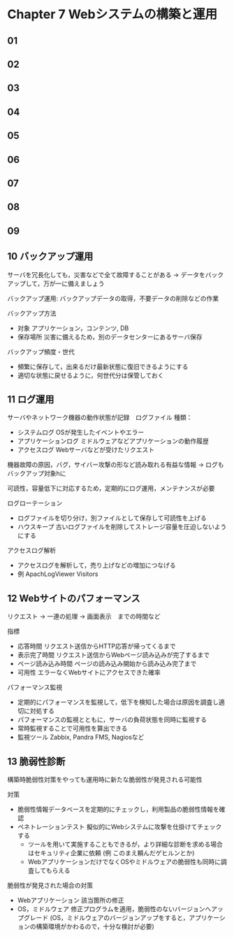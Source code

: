 # Chapter 7 Webシステムの構築と運用

## 01

## 02

## 03

## 04

## 05

## 06

## 07

## 08

## 09

## 10 バックアップ運用
サーバを冗長化しても，災害などで全て故障することがある
-> データをバックアップして，万が一に備えましょう

バックアップ運用: バックアップデータの取得，不要データの削除などの作業

バックアップ方法
- 対象 アプリケーション，コンテンツ, DB
- 保存場所 災害に備えるため，別のデータセンターにあるサーバ保存

バックアップ頻度・世代
- 頻繁に保存して，出来るだけ最新状態に復旧できるようにする
- 適切な状態に戻せるように，何世代分は保管しておく

## 11 ログ運用

サーバやネットワーク機器の動作状態が記録　ログファイル
種類：
- システムログ OSが発生したイベントやエラー
- アプリケーションログ ミドルウェアなどアプリケーションの動作履歴
- アクセスログ Webサーバなどが受けたリクエスト

機器故障の原因，バグ，サイバー攻撃の形など読み取れる有益な情報 -> ログもバックアップ対象hに

可読性，容量低下に対応するため，定期的にログ運用，メンテナンスが必要

ログローテーション
- ログファイルを切り分け，別ファイルとして保存して可読性を上げる
- ハウスキープ 古いログファイルを削除してストレージ容量を圧迫しないようにする

アクセスログ解析
- アクセスログを解析して，売り上げなどの増加につなげる
- 例 ApachLogViewer Visitors

## 12 Webサイトのパフォーマンス

リクエスト -> 一連の処理 -> 画面表示　までの時間など

指標
- 応答時間 リクエスト送信からHTTP応答が帰ってくるまで
- 表示完了時間 リクエスト送信からWebページ読み込みが完了するまで
- ページ読み込み時間 ページの読み込み開始から読み込み完了まで
- 可用性 エラーなくWebサイトにアクセスできた確率

パフォーマンス監視
- 定期的にパフォーマンスを監視して，低下を検知した場合は原因を調査し適切に対処する
- パフォーマンスの監視とともに，サーバの負荷状態を同時に監視する
- 常時監視することで可用性を算出できる
- 監視ツール Zabbix, Pandra FMS, Nagiosなど

## 13 脆弱性診断

構築時脆弱性対策をやっても運用時に新たな脆弱性が発見される可能性

対策
- 脆弱性情報データベースを定期的にチェックし，利用製品の脆弱性情報を確認
- ペネトレーションテスト 擬似的にWebシステムに攻撃を仕掛けてチェックする
    - ツールを用いて実施することもできるが，より詳細な診断を求める場合はセキュリティ企業に依頼 (例 このまえ頼んだゲヒルンとか)
    - WebアプリケーションだけでなくOSやミドルウェアの脆弱性も同時に調査してもらえる

脆弱性が発見された場合の対策
- Webアプリケーション 該当箇所の修正
- OS，ミドルウェア 修正プログラムを適用，脆弱性のないバージョンへアップグレード
(OS，ミドルウェアのバージョンアップをすると，アプリケーションの構築環境がかわるので，十分な検討が必要)
